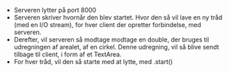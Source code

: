 - Serveren lytter på port 8000
- Serveren skriver hvornår den blev startet. Hvor den så vil lave en ny tråd (med en I/O stream), for hver client der opretter forbindelse, med serveren.
- Derefter, vil serveren så modtage modtage en double, der bruges til udregningen af arealet, af en cirkel. Denne udregning, vil så blive sendt tilbage til client, i form af et TextArea.
- For hver tråd, vil den så starte med at lytte, med .start()
